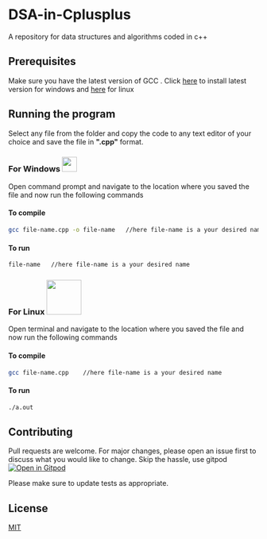 # DSA-in-Cplusplus
A repository for  data structures and algorithms coded in c++
## Prerequisites
Make sure you have the latest version of GCC . Click [here](https://sourceforge.net/projects/mingw/) to install latest version for windows and [here](https://linuxize.com/post/how-to-install-gcc-on-ubuntu-20-04/) for linux

## Running the program

Select any file from the folder and copy the code to any text editor of your choice and save the file in **".cpp"** format.

### For Windows <img src="https://freepngimg.com/thumb/windows/24117-9-windows-pic-transparent-background.png" width="30px">
Open command prompt and
navigate to the location where you saved the file and now run the following commands  

#### To compile 
```bash
gcc file-name.cpp -o file-name   //here file-name is a your desired name 
```
#### To run
```bash
file-name   //here file-name is a your desired name 
```

### For Linux <img src="https://img.shields.io/badge/Linux-FCC624?style=for-the-badge&logo=linux&logoColor=black" width="70px">
Open terminal and
navigate to the location where you saved the file and now run the following commands  

#### To compile 
```bash
gcc file-name.cpp    //here file-name is a your desired name 
```
#### To run
```bash
./a.out
```

## Contributing
Pull requests are welcome. For major changes, please open an issue first to discuss what you would like to change.
Skip the hassle, use gitpod
[![Open in Gitpod](https://gitpod.io/button/open-in-gitpod.svg)](https://gitpod.io/#https://github.com/AnirudhDaya/DSA-in-Cplusplus)

Please make sure to update tests as appropriate.

## License
[MIT](https://choosealicense.com/licenses/mit/)

